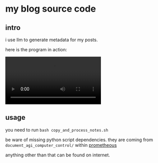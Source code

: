 # my blog source code

## intro

i use llm to generate metadata for my posts.

here is the program in action:

<video src="https://github.com/James4Ever0/my_blog_source/raw/main/demo.mp4"></video>

## usage

you need to run `bash copy_and_process_notes.sh`

be ware of missing python script dependencies. they are coming from `document_agi_computer_control/` within [prometheous](https://github.com/james4ever0/prometheous)

anything other than that can be found on internet.